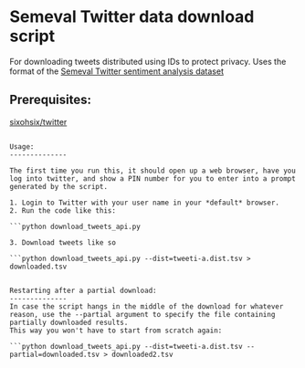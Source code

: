 Semeval Twitter data download script
====================

For downloading tweets distributed using IDs to protect privacy.  Uses the format of the [Semeval Twitter sentiment analysis dataset](http://www.cs.york.ac.uk/semeval-2013/task2/index.php?id=data)

Prerequisites:
--------------
[sixohsix/twitter](https://github.com/sixohsix/twitter)

```easy_install twitter

Usage:
--------------

The first time you run this, it should open up a web browser, have you log into twitter, and show a PIN number for you to enter into a prompt generated by the script.

1. Login to Twitter with your user name in your *default* browser.
2. Run the code like this: 

```python download_tweets_api.py

3. Download tweets like so

```python download_tweets_api.py --dist=tweeti-a.dist.tsv > downloaded.tsv


Restarting after a partial download:
--------------
In case the script hangs in the middle of the download for whatever reason, use the --partial argument to specify the file containing partially downloaded results.  
This way you won't have to start from scratch again:

```python download_tweets_api.py --dist=tweeti-a.dist.tsv --partial=downloaded.tsv > downloaded2.tsv
